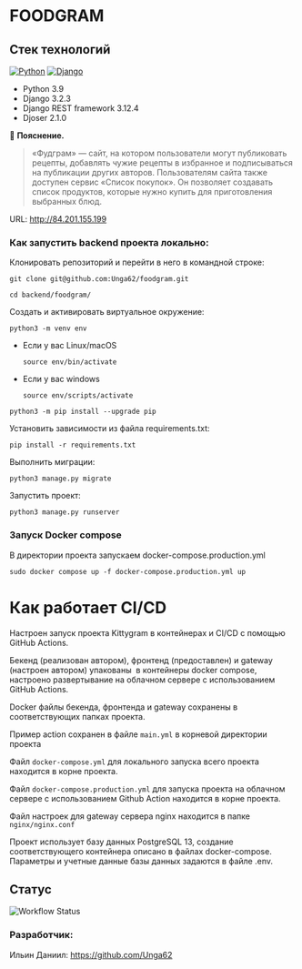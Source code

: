 # FOODGRAM

## Стек технологий
[![Python](https://img.shields.io/badge/-Python-464646?style=flat-square&logo=Python)](https://www.python.org/)
[![Django](https://img.shields.io/badge/-Django-464646?style=flat-square&logo=Django)](https://www.djangoproject.com/)

- Python 3.9
- Django 3.2.3
- Django REST framework 3.12.4
- Djoser 2.1.0

:small_orange_diamond: **Пояснение.**
> «Фудграм» — сайт, на котором пользователи могут публиковать рецепты, добавлять чужие рецепты в избранное и подписываться на публикации других авторов. Пользователям сайта также доступен сервис «Список покупок». Он позволяет создавать список продуктов, которые нужно купить для приготовления выбранных блюд.

URL: http://84.201.155.199

### Как запустить backend проекта локально:

Клонировать репозиторий и перейти в него в командной строке:

```
git clone git@github.com:Unga62/foodgram.git
```

```
cd backend/foodgram/
```

Cоздать и активировать виртуальное окружение:

```
python3 -m venv env
```

* Если у вас Linux/macOS

    ```
    source env/bin/activate
    ```

* Если у вас windows

    ```
    source env/scripts/activate
    ```

```
python3 -m pip install --upgrade pip
```

Установить зависимости из файла requirements.txt:

```
pip install -r requirements.txt
```

Выполнить миграции:

```
python3 manage.py migrate
```

Запустить проект:

```
python3 manage.py runserver
```

### Запуск Docker compose 
В директории проекта запускаем docker-compose.production.yml
```
sudo docker compose up -f docker-compose.production.yml up
```

#  Как работает CI/CD  

Настроен запуск проекта Kittygram в контейнерах и CI/CD с помощью GitHub Actions.

Бекенд (реализован автором), фронтенд (предоставлен) и gateway (настроен автором) упакованы  в контейнеры docker compose, настроено развертывание на облачном сервере с использованием GitHub Actions.

Docker файлы бекенда, фронтенда и gateway сохранены в соответствующих папках проекта.

Пример action сохранен в файле `main.yml` в корневой директории проекта

Файл `docker-compose.yml` для локального запуска всего проекта находится в корне проекта.

Файл `docker-compose.production.yml` для запуска проекта на облачном сервере с использованием Github Action находится в корне проекта.

Файл настроек для gateway сервера nginx находится в папке `nginx/nginx.conf`

Проект использует базу данных PostgreSQL 13, создание соответствующего контейнера описано в файлах docker-compose.
Параметры и учетные данные базы данных задаются в файле .env.


## Статус
![Workflow Status](https://github.com/Unga62/foodgram/actions/workflows/main.yml/badge.svg)

### Разработчик:

Ильин Даниил: https://github.com/Unga62